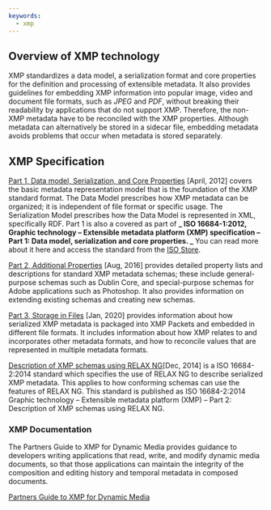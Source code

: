 ```yaml
---
keywords:
  - xmp
---
```



## Overview of XMP technology

XMP standardizes a data model, a serialization format and core properties for the definition and processing of extensible metadata. It also provides guidelines for embedding XMP information into popular image, video and document file formats, such as *JPEG* and *PDF*, without breaking their readability by applications that do not support XMP. Therefore, the non-XMP metadata have to be reconciled with the XMP properties. Although metadata can alternatively be stored in a sidecar file, embedding metadata avoids problems that occur when metadata is stored separately.


## XMP Specification

[Part 1, Data model, Serialization, and Core Properties](https://wwwimages2.adobe.com/content/dam/acom/en/devnet/xmp/pdfs/XMP%20SDK%20Release%20cc-2016-08/XMPSpecificationPart1.pdf) [April, 2012] covers the basic metadata representation model that is the foundation of the XMP standard format. The Data Model prescribes how XMP metadata can be organized; it is independent of file format or specific usage. The Serialization Model prescribes how the Data Model is represented in XML, specifically RDF.
Part 1 is also a covered as part of **_ ISO 16684-1:2012, Graphic technology – Extensible metadata platform (XMP) specification – Part 1: Data model, serialization and core properties. _** You can read more about it here and access the standard from the [ISO Store](https://www.iso.org/standard/57421.html).

[Part 2, Additional Properties](https://wwwimages2.adobe.com/content/dam/acom/en/devnet/xmp/pdfs/XMP%20SDK%20Release%20cc-2016-08/XMPSpecificationPart2.pdf) [Aug, 2016] provides detailed property lists and descriptions for standard XMP metadata schemas; these include general-purpose schemas such as Dublin Core, and special-purpose schemas for Adobe applications such as Photoshop. It also provides information on extending existing schemas and creating new schemas.

[Part 3, Storage in Files](https://www.adobe.com/content/dam/acom/en/devnet/xmp/pdfs/XMPSDKReleasecc-2020/XMPSpecificationPart3.pdf) [Jan, 2020] provides information about how serialized XMP metadata is packaged into XMP Packets and embedded in different file formats. It includes information about how XMP relates to and incorporates other metadata formats, and how to reconcile values that are represented in multiple metadata formats.

[Description of XMP schemas using RELAX NG](https://www.iso.org/standard/57422.html)[Dec, 2014] is a ISO 16684-2:2014 standard which specifies the use of RELAX NG to describe serialized XMP metadata. This applies to how conforming schemas can use the features of RELAX NG. This standard is published as ISO 16684-2:2014 Graphic technology – Extensible metadata platform (XMP) – Part 2: Description of XMP schemas using RELAX NG.

 
### XMP Documentation

The Partners Guide to XMP for Dynamic Media provides guidance to developers writing applications that read, write, and modify dynamic media documents, so that those applications can maintain the integrity of the composition and editing history and temporal metadata in composed documents.

[Partners Guide to XMP for Dynamic Media](https://wwwimages2.adobe.com/content/dam/acom/en/devnet/xmp/pdfs/DynamicMediaXMPPartnerGuide.pdf)
